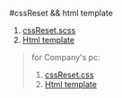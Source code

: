 #cssReset && html template

1. [cssReset.scss](templates/cssReset.scss)
2. [Html template](templates/html.html)
    
>for Company's pc:
>1. [cssReset.css](Company's/templates/cssReset.css)
>2. [Html template](Company's/templates/html.html)

